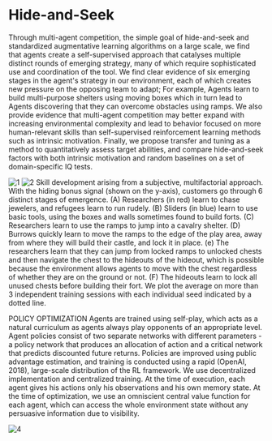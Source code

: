 # Hide-and-Seek
 Through multi-agent competition, the simple goal of hide-and-seek and standardized augmentative learning algorithms on a large scale, we find that agents create a self-supervised approach that catalyses multiple distinct rounds of emerging strategy, many of which require sophisticated use and coordination of the tool. We find clear evidence of six emerging stages in the agent's strategy in our environment, each of which creates new pressure on the opposing team to adapt; For example, Agents learn to build multi-purpose shelters using moving boxes which in turn lead to Agents discovering that they can overcome obstacles using ramps. We also provide evidence that multi-agent competition may better expand with increasing environmental complexity and lead to behavior focused on more human-relevant skills than self-supervised reinforcement learning methods such as intrinsic motivation. Finally, we propose transfer and tuning as a method to quantitatively assess target abilities, and compare hide-and-seek factors with both intrinsic motivation and random baselines on a set of domain-specific IQ tests.
 
 
 ![1](https://user-images.githubusercontent.com/35774039/119997298-423bf980-bfd8-11eb-9d6f-00bf31891de3.JPG)
![2](https://user-images.githubusercontent.com/35774039/119997327-48ca7100-bfd8-11eb-9a75-9dab325d7881.JPG)
Skill development arising from a subjective, multifactorial approach. With the hiding bonus signal (shown on the y-axis), customers go through 6 distinct stages of emergence. (A) Researchers (in red) learn to chase jewelers, and refugees learn to run rudely. (B) Sliders (in blue) learn to use basic tools, using the boxes and walls sometimes found to build forts. (C) Researchers learn to use the ramps to jump into a cavalry shelter. (D) Burrows quickly learn to move the ramps to the edge of the play area, away from where they will build their castle, and lock it in place. (e) The researchers learn that they can jump from locked ramps to unlocked chests and then navigate the chest to the hideouts of the hideout, which is possible because the environment allows agents to move with the chest regardless of whether they are on the ground or not. (F) The hideouts learn to lock all unused chests before building their fort. We plot the average on more than 3 independent training sessions with each individual seed indicated by a dotted line.


POLICY OPTIMIZATION
Agents are trained using self-play, which acts as a natural curriculum as agents always play opponents of an appropriate level.
Agent policies consist of two separate networks with different parameters - a policy network that produces an allocation of action and a critical network that predicts discounted future returns. Policies are improved using public advantage estimation, and training is conducted using a rapid (OpenAI, 2018), large-scale distribution of the RL framework. We use decentralized implementation and centralized training. At the time of execution, each agent gives his actions only his observations and his own memory state. At the time of optimization, we use an omniscient central value function for each agent, which can access the whole environment state without any persuasive information due to visibility.

![4](https://user-images.githubusercontent.com/35774039/119997434-68fa3000-bfd8-11eb-9074-6b085c133e46.JPG)

